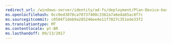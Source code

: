 ```yaml
---
redirect_url: /windows-server/identity/ad-fs/deployment/Plan-Device-based-Conditional-Access-on-Premises
ms.openlocfilehash: 0cc0ed3078ca70737400c3362a7a6eda65ac8f7c
ms.sourcegitcommit: c0504f1deb9a285246ee4e11f7027c351ede33f2
ms.translationtype: MT
ms.contentlocale: pt-BR
ms.lasthandoff: 09/13/2017
---
```

